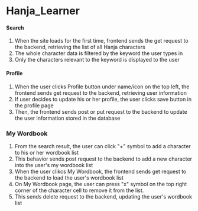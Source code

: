 # Hanja_Learner
#### Search
1. When the site loads for the first time, frontend sends the get request to the
backend, retrieving the list of all Hanja characters
2. The whole character data is filtered by the keyword the user types in
3. Only the characters relevant to the keyword is displayed to the user

#### Profile
1. When the user clicks Profile button under name/icon on the top left,
the frontend sends get request to the backend, retrieving user information
2. If user decides to update his or her profile, the user clicks save button in
the profile page
3. Then, the frontend sends post or put request to the backend to update the user
information stored in the database

### My Wordbook
1. From the search result, the user can click "+" symbol to add a character to
his or her wordbook list
2. This behavior sends post request to the backend to add a new character into
the user's my wordbook list
3. When the user clikcs My Wordbook, the frontend sends get request to the backend
to load the user's wordbook list
4. On My Wordbook page, the user can press "x" symbol on the top right corner
of the character cell to remove it from the list.
5. This sends delete request to the backend, updating the user's wordbook list
